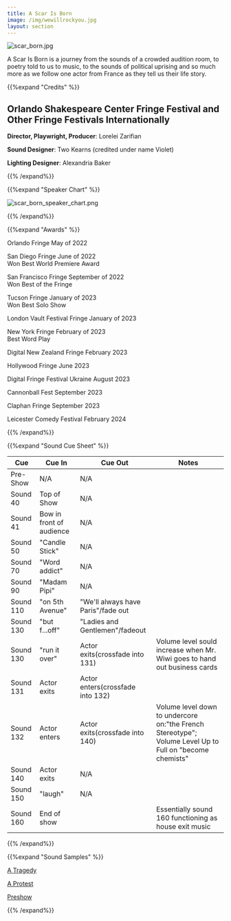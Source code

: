 ```yaml
---
title: A Scar Is Born 
image: /img/wewillrockyou.jpg
layout: section
---
```

![scar_born.jpg](/scar_born.jpg)

A Scar Is Born is a journey from the sounds of a crowded audition room, to poetry told to us to music, to the sounds of political uprising and so much more as we follow one actor from France as they tell us their life story.

{{%expand "Credits" %}}

## Orlando Shakespeare Center Fringe Festival and Other Fringe Festivals Internationally

**Director, Playwright, Producer**: Lorelei Zarifian

**Sound Designer**: Two Kearns (credited under name Violet)

**Lighting Designer**: Alexandria Baker

{{% /expand%}}

{{%expand "Speaker Chart" %}}

![scar_born_speaker_chart.png](/scar_born_speaker_chart.png)

{{% /expand%}}

{{%expand "Awards" %}}

<p>
Orlando Fringe 	May of 2022 <br>

San Diego Fringe June of 2022 <br>
Won Best World Premiere Award <br>

San Francisco Fringe September of 2022 <br>
Won Best of the Fringe <br>

Tucson Fringe January of 2023 <br>
Won Best Solo Show <br>

London Vault Festival Fringe January of 2023 <br>

New York Fringe February of 2023 <br>
 Best Word Play <br>

Digital New Zealand Fringe February 2023 <br>

Hollywood Fringe June 2023 <br>

Digital Fringe Festival Ukraine August 2023 <br>

Cannonball Fest	September 2023 <br>

Claphan Fringe September 2023 <br>

Leicester Comedy Festival February 2024 <br>

{{% /expand%}}

{{%expand "Sound Cue Sheet" %}}

| Cue   | Cue In   | Cue Out| Notes   |
| --------- | ------------------------ | ---------------------------------- | ------------------------------------------------------------------------------------------------------- |
| Pre-Show  | N/A  | N/A| |
| Sound 40  | Top of Show  | N/A| |
| Sound 41  | Bow in front of audience | N/A| |
| Sound 50  | "Candle Stick"   | N/A| |
| Sound 70  | "Word addict"| N/A| |
| Sound 90  | "Madam Pipi" | N/A| |
| Sound 110 | "on 5th Avenue"  | "We'll always have Paris"/fade out | |
| Sound 130 | "but f...off"| "Ladies and Gentlemen"/fadeout | |
| Sound 130 | "run it over"| Actor exits(crossfade into 131)| Volume level sould increase when Mr. Wiwi goes to hand out business cards   |
| Sound 131 | Actor exits  | Actor enters(crossfade into 132)   | |
| Sound 132 | Actor enters | Actor exits(crossfade into 140)| Volume level down to undercore on:"the French Stereotype"; Volume Level Up to Full on "become chemists" |
| Sound 140 | Actor exits  | N/A| |
| Sound 150 | "laugh"  | N/A| |
| Sound 160 | End of show  || Essentially sound 160 functioning as house exit music   |

{{% /expand%}}

{{%expand "Sound Samples" %}}

[A Tragedy](https://drive.google.com/file/d/1TLiKyOOGp2nElQS8IbuQOings2EGjQhP/view?usp=sharing)

[A Protest](https://drive.google.com/file/d/1PQO0uljI5ds88LaCvudP1-QS4IfFaE44/view?usp=sharing)

[Preshow](https://drive.google.com/file/d/1I_iJS8fN4e2G6BQ3o8DYhXNi8Ku6A1ih/view?usp=sharing)

{{% /expand%}}
